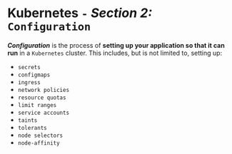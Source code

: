 # **Kubernetes** `-` ***Section 2:*** `Configuration`

***Configuration*** is the process of **setting up your application so that it can run** in a `Kubernetes` cluster. This includes, but is not limited to, setting up:

* `secrets`
* `configmaps`
* `ingress`
* `network policies`
* `resource quotas`
* `limit ranges`
* `service accounts`
* `taints`
* `tolerants`
* `node selectors`
* `node-affinity`
